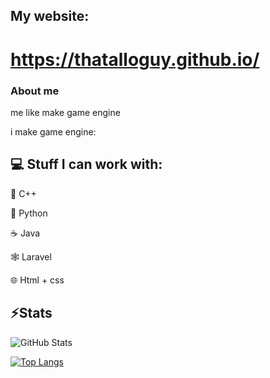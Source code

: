 
## My website:
# https://thatalloguy.github.io/


### About me
me like make game engine

i make game engine:

## 💻 Stuff I can work with:

🤖 C++

🐍 Python

☕ Java

🕸️ Laravel

🌐 Html + css


## ⚡Stats
![GitHub Stats](https://github-readme-stats.vercel.app/api?username=thatalloguy&theme=radical)



[![Top Langs](https://github-readme-stats.vercel.app/api/top-langs/?username=thatalloguy&theme=radical)](https://github.com/thatalloguy/Atomus)

